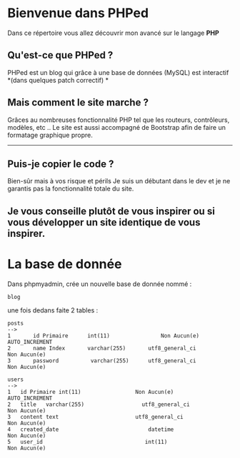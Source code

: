 # Bienvenue dans PHPed

Dans ce répertoire vous allez découvrir mon avancé sur le langage **PHP**

## Qu'est-ce que PHPed ? 

PHPed est un blog qui grâce à une base de données (MySQL) est interactif *(dans quelques patch correctif) *

## Mais comment le site marche ? 

Grâces au nombreuses fonctionnalité PHP tel que les routeurs, contrôleurs, modèles, etc .. 
Le site est aussi accompagné de Bootstrap afin de faire un formatage graphique propre.

---
## Puis-je copier le code ? 

Bien-sûr mais à vos risque et périls 
Je suis un débutant dans le dev et je ne garantis pas la fonctionnalité totale du site. 

Je vous conseille plutôt de vous inspirer ou si vous développer un site identique de vous inspirer.
---
# La base de donnée

Dans phpmyadmin, crée un nouvelle base de donnée nommé : 
```
blog
```
une fois dedans faite 2 tables : 
```
posts
-->
1	    id Primaire	     int(11)		      	Non	Aucun(e)		     AUTO_INCREMENT
2	    name Index	     varchar(255)	    utf8_general_ci	      	Non	Aucun(e)
3	    password	      varchar(255)	    utf8_general_ci	       	Non	Aucun(e)
```
```
users
--> 
1	id Primaire	int(11)	          		Non	Aucun(e)	            	AUTO_INCREMENT	
2	title	varchar(255)	              utf8_general_ci	            	Non	Aucun(e)		
3	content	text	                    utf8_general_ci		            Non	Aucun(e)			
4	created_date	                        datetime			            Non	Aucun(e)			
5	user_id	                               int(11)		             	Non	Aucun(e)		

```
